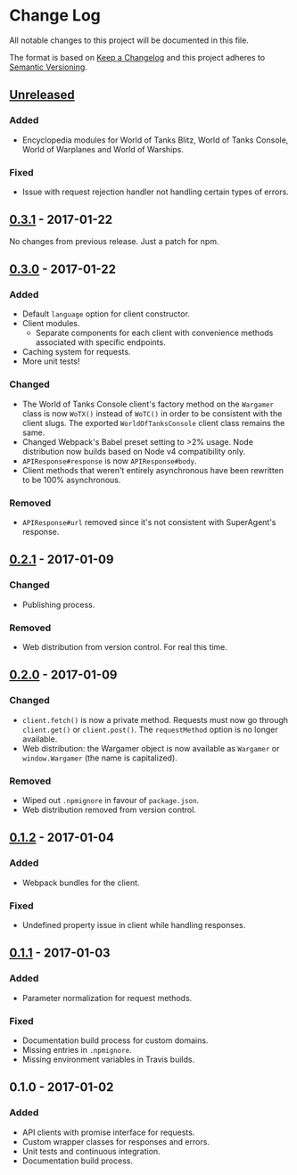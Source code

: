 # Change Log
All notable changes to this project will be documented in this file.

The format is based on [Keep a Changelog](http://keepachangelog.com/) 
and this project adheres to [Semantic Versioning](http://semver.org/).

## [Unreleased]
### Added
- Encyclopedia modules for World of Tanks Blitz, World of Tanks Console, World of Warplanes and World of Warships.

### Fixed
- Issue with request rejection handler not handling certain types of errors.

## [0.3.1] - 2017-01-22
No changes from previous release. Just a patch for npm.

## [0.3.0] - 2017-01-22
### Added
- Default `language` option for client constructor.
- Client modules.
  - Separate components for each client with convenience methods associated with specific endpoints.
- Caching system for requests.
- More unit tests!

### Changed
- The World of Tanks Console client's factory method on the `Wargamer` class is now `WoTX()` instead of `WoTC()` in order to be consistent with the client slugs. The exported `WorldOfTanksConsole` client class remains the same.
- Changed Webpack's Babel preset setting to >2% usage. Node distribution now builds based on Node v4 compatibility only.
- `APIResponse#response` is now `APIResponse#body`.
- Client methods that weren't entirely asynchronous have been rewritten to be 100% asynchronous.

### Removed
- `APIResponse#url` removed since it's not consistent with SuperAgent's response.

## [0.2.1] - 2017-01-09
### Changed
- Publishing process.

### Removed
- Web distribution from version control. For real this time.

## [0.2.0] - 2017-01-09
### Changed
- `client.fetch()` is now a private method. Requests must now go through `client.get()` or `client.post()`. The `requestMethod` option is no longer available.
- Web distribution: the Wargamer object is now available as `Wargamer` or `window.Wargamer` (the name is capitalized).

### Removed
- Wiped out `.npmignore` in favour of `package.json`.
- Web distribution removed from version control.

## [0.1.2] - 2017-01-04
### Added
- Webpack bundles for the client.

### Fixed
- Undefined property issue in client while handling responses.

## [0.1.1] - 2017-01-03
### Added
- Parameter normalization for request methods.

### Fixed
- Documentation build process for custom domains.
- Missing entries in `.npmignore`.
- Missing environment variables in Travis builds.

## 0.1.0 - 2017-01-02
### Added
- API clients with promise interface for requests.
- Custom wrapper classes for responses and errors.
- Unit tests and continuous integration.
- Documentation build process.

[Unreleased]: https://github.com/hkwu/wargamer/compare/v0.3.1...HEAD
[0.3.1]: https://github.com/hkwu/wargamer/compare/v0.3.0...v0.3.1
[0.3.0]: https://github.com/hkwu/wargamer/compare/v0.2.1...v0.3.0
[0.2.1]: https://github.com/hkwu/wargamer/compare/v0.2.0...v0.2.1
[0.2.0]: https://github.com/hkwu/wargamer/compare/v0.1.2...v0.2.0
[0.1.2]: https://github.com/hkwu/wargamer/compare/v0.1.1...v0.1.2
[0.1.1]: https://github.com/hkwu/wargamer/compare/v0.1.0...v0.1.1
